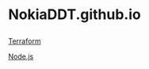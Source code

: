 # NokiaDDT.github.io<p/>

<a href="http://NokiaDDT.github.io/Terraform.html">Terraform</a>

<a href="http://NokiaDDT.github.io/Node.js.html">Node.js</a>